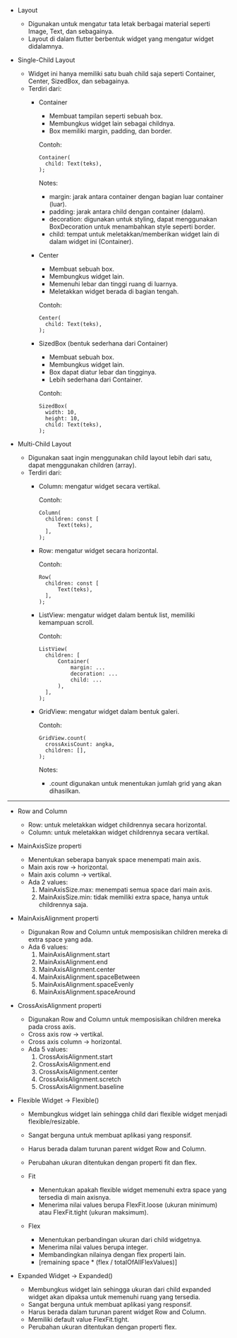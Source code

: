 - Layout
  - Digunakan untuk mengatur tata letak berbagai material seperti Image, Text, dan sebagainya.
  - Layout di dalam flutter berbentuk widget yang mengatur widget didalamnya.

- Single-Child Layout
  - Widget ini hanya memiliki satu buah child saja seperti Container, Center, SizedBox, dan sebagainya.
  - Terdiri dari:
    - Container
      - Membuat tampilan seperti sebuah box.
      - Membungkus widget lain sebagai childnya.
      - Box memiliki margin, padding, dan border.

      Contoh:
      ```
      Container(
        child: Text(teks),
      );
      ```

      Notes:
      - margin: jarak antara container dengan bagian luar container (luar).
      - padding: jarak antara child dengan container (dalam).
      - decoration: digunakan untuk styling, dapat menggunakan BoxDecoration untuk menambahkan style seperti border.
      - child: tempat untuk meletakkan/memberikan widget lain di dalam widget ini (Container).

    - Center
      - Membuat sebuah box.
      - Membungkus widget lain.
      - Memenuhi lebar dan tinggi ruang di luarnya.
      - Meletakkan widget berada di bagian tengah.

      Contoh:
      ```
      Center(
        child: Text(teks),
      );
      ```

    - SizedBox (bentuk sederhana dari Container)
      - Membuat sebuah box.
      - Membungkus widget lain.
      - Box dapat diatur lebar dan tingginya.
      - Lebih sederhana dari Container.

      Contoh:
      ```
      SizedBox(
        width: 10,
        height: 10,
        child: Text(teks),
      );
      ```

- Multi-Child Layout
  - Digunakan saat ingin menggunakan child layout lebih dari satu, dapat menggunakan children (array).
  - Terdiri dari:
    - Column: mengatur widget secara vertikal.

      Contoh:
      ```
      Column(
        children: const [
            Text(teks),
        ],
      );
      ```

    - Row: mengatur widget secara horizontal.

      Contoh:
      ```
      Row(
        children: const [
            Text(teks),
        ],
      );
      ```

    - ListView: mengatur widget dalam bentuk list, memiliki kemampuan scroll.

      Contoh:
      ```
      ListView(
        children: [
            Container(
                margin: ...
                decoration: ...
                child: ...
            ),
        ],
      );
      ```
    - GridView: mengatur widget dalam bentuk galeri.

      Contoh:
      ```
      GridView.count(
        crossAxisCount: angka,
        children: [],
      );
      ```

      Notes:
      - .count digunakan untuk menentukan jumlah grid yang akan dihasilkan.

---

- Row and Column
  - Row: untuk meletakkan widget childrennya secara horizontal.
  - Column: untuk meletakkan widget childrennya secara vertikal.

- MainAxisSize properti
  - Menentukan seberapa banyak space menempati main axis.
  - Main axis row -> horizontal.
  - Main axis column -> vertikal.
  - Ada 2 values:
    1. MainAxisSize.max: menempati semua space dari main axis.
    2. MainAxisSize.min: tidak memiliki extra space, hanya untuk childrennya saja.

- MainAxisAlignment properti
  - Digunakan Row and Column untuk memposisikan children mereka di extra space yang ada.
  - Ada 6 values:
    1. MainAxisAlignment.start
    2. MainAxisAlignment.end
    3. MainAxisAlignment.center
    4. MainAxisAlignment.spaceBetween
    5. MainAxisAlignment.spaceEvenly
    6. MainAxisAlignment.spaceAround

- CrossAxisAlignment properti
  - Digunakan Row and Column untuk memposisikan children mereka pada cross axis.
  - Cross axis row -> vertikal.
  - Cross axis column -> horizontal.
  - Ada 5 values:
    1. CrossAxisAlignment.start
    2. CrossAxisAlignment.end
    3. CrossAxisAlignment.center
    4. CrossAxisAlignment.scretch
    5. CrossAxisAlignment.baseline

- Flexible Widget -> Flexible()
  - Membungkus widget lain sehingga child dari flexible widget menjadi flexible/resizable.
  - Sangat berguna untuk membuat aplikasi yang responsif.
  - Harus berada dalam turunan parent widget Row and Column.
  - Perubahan ukuran ditentukan dengan properti fit dan flex.

  - Fit
    - Menentukan apakah flexible widget memenuhi extra space yang tersedia di main axisnya.
    - Menerima nilai values berupa FlexFit.loose (ukuran minimum) atau FlexFit.tight (ukuran maksimum).

  - Flex
    - Menentukan perbandingan ukuran dari child widgetnya.
    - Menerima nilai values berupa integer.
    - Membandingkan nilainya dengan flex properti lain.
    - [remaining space * (flex / totalOfAllFlexValues)]

- Expanded Widget -> Expanded()
  - Membungkus widget lain sehingga ukuran dari child expanded widget akan dipaksa untuk memenuhi ruang yang tersedia.
  - Sangat berguna untuk membuat aplikasi yang responsif.
  - Harus berada dalam turunan parent widget Row and Column.
  - Memiliki default value FlexFit.tight.
  - Perubahan ukuran ditentukan dengan properti flex.